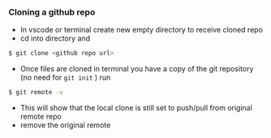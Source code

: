 ###  Cloning a github repo
-  In vscode or terminal create new empty directory to receive cloned repo
- cd into directory and 
``` bash
$ git clone <github repo url>
```
- Once files are cloned in terminal you have a copy of the git repository (no need for ```git init``` ) run 
```bash
$ git remote -v 
```
- This will show that the local clone is still set to push/pull from original remote repo
- remove the original remote
``` bash

```